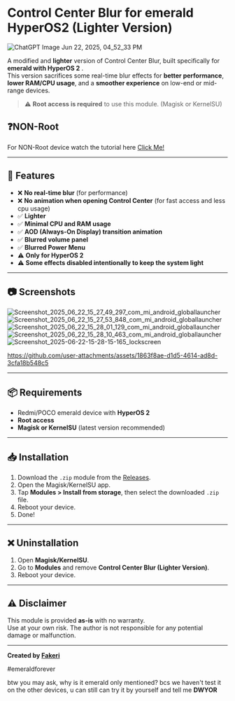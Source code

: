 # Control Center Blur for emerald HyperOS2 (Lighter Version)
![ChatGPT Image Jun 22, 2025, 04_52_33 PM](https://github.com/user-attachments/assets/84b06ee4-e7f3-4cf3-b192-3558408a2993)

A modified and **lighter** version of Control Center Blur, built specifically for **emerald with HyperOS 2** .  
This version sacrifices some real-time blur effects for **better performance**, **lower RAM/CPU usage**, and a **smoother experience** on low-end or mid-range devices.

> ⚠️ **Root access is required** to use this module. (Magisk or KernelSU)

## ❓NON-Root
For NON-Root device watch the tutorial here [Click Me!](https://www.tiktok.com/@emerald_g99/video/7451981653653654790?is_from_webapp=1&sender_device=pc&web_id=7509390879649957384)


---

## 🔧 Features

- ❌ **No real-time blur** (for performance)
- ❌ **No animation when opening Control Center** (for fast access and less cpu usage)
- ✅ **Lighter**
- ✅ **Minimal CPU and RAM usage**
- ✅ **AOD (Always-On Display) transition animation**
- ✅ **Blurred volume panel**
- ✅ **Blurred Power Menu**
- ⚠️ **Only for HyperOS 2**
- ⚠️ **Some effects disabled intentionally to keep the system light**

---

## 📷 Screenshots

![Screenshot_2025_06_22_15_27_49_297_com_mi_android_globallauncher](https://github.com/user-attachments/assets/85461d96-2d3a-4c67-99ef-7e7018e3076e)
![Screenshot_2025_06_22_15_27_53_848_com_mi_android_globallauncher](https://github.com/user-attachments/assets/e6f6fe85-6203-4b91-aa80-7649f0cf8f63)
![Screenshot_2025_06_22_15_28_01_129_com_mi_android_globallauncher](https://github.com/user-attachments/assets/25394ed1-ae5b-4165-b4e4-c1710f0d2752)
![Screenshot_2025_06_22_15_28_10_463_com_mi_android_globallauncher](https://github.com/user-attachments/assets/eed40282-7341-4037-adca-ca8f87c8e932)
![Screenshot_2025-06-22-15-28-15-165_lockscreen](https://github.com/user-attachments/assets/6b433479-a962-477f-91d8-b2f513fe882f)



https://github.com/user-attachments/assets/1863f8ae-d1d5-4614-ad8d-3cfa18b548c5



---

## 📦 Requirements

- Redmi/POCO emerald device with **HyperOS 2**
- **Root access**
- **Magisk or KernelSU** (latest version recommended)

---

## 📥 Installation

1. Download the `.zip` module from the [Releases](https://github.com/fakerieh/Control-Center-Blur-for-HyperOS2-but-LIGHTER-/releases).
2. Open the Magisk/KernelSU app.
3. Tap **Modules > Install from storage**, then select the downloaded `.zip` file.
4. Reboot your device.
5. Done!

---

## ❌ Uninstallation

1. Open **Magisk/KernelSU**.
2. Go to **Modules** and remove **Control Center Blur (Lighter Version)**.
3. Reboot your device.

---

## ⚠️ Disclaimer

This module is provided **as-is** with no warranty.  
Use at your own risk. The author is not responsible for any potential damage or malfunction.

---

**Created by [Fakeri](https://github.com/fakerieh)**

#emeraldforever

btw you may ask, why is it emerald only mentioned? bcs we haven't test it on the other devices, u can still can try it by yourself and tell me **DWYOR**
